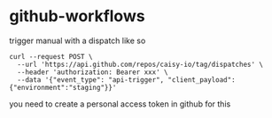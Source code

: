 # github-workflows

trigger manual with a dispatch like so 

```
curl --request POST \
  --url 'https://api.github.com/repos/caisy-io/tag/dispatches' \
  --header 'authorization: Bearer xxx' \
  --data '{"event_type": "api-trigger", "client_payload": {"environment":"staging"}}'
```
you need to create a personal access token in github for this
